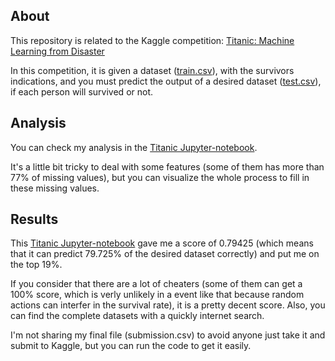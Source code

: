 ## About
This repository is related to the Kaggle competition: [Titanic: Machine Learning from Disaster](https://www.kaggle.com/c/titanic/overview)

In this competition, it is given a dataset ([train.csv](https://github.com/viniciusov/titanic-survivors/blob/master/train.csv)), with the survivors indications, and you must predict the output of a desired dataset ([test.csv](https://github.com/viniciusov/titanic-survivors/blob/master/test.csv)), if each person will survived or not.

## Analysis
You can check my analysis in the [Titanic Jupyter-notebook](https://nbviewer.jupyter.org/github/viniciusov/titanic-survivors/blob/master/Titanic.ipynb).

It's a little bit tricky to deal with some features (some of them has more than 77% of missing values), but you can visualize the whole process to fill in these missing values.

## Results
This [Titanic Jupyter-notebook](https://nbviewer.jupyter.org/github/viniciusov/titanic-survivors/blob/master/Titanic.ipynb) gave me a score of 0.79425 (which means that it can predict 79.725% of the desired dataset correctly) and put me on the top 19%.

If you consider that there are a lot of cheaters (some of them can get a 100% score, which is verly unlikely in a event like that because random actions can interfer in the survival rate), it is a pretty decent score. Also, you can find the complete datasets with a quickly internet search. 

I'm not sharing my final file (submission.csv) to avoid anyone just take it and submit to Kaggle, but you can run the code to get it easily.
